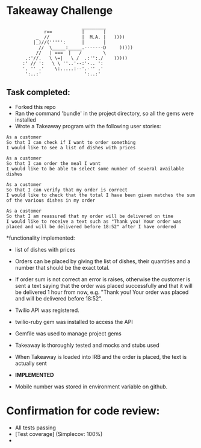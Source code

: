 Takeaway Challenge
==================
```
                            _________
              r==           |       |
           _  //            |  M.A. |   ))))
          |_)//(''''':      |       |
            //  \_____:_____.-------D     )))))
           //   | ===  |   /        \
       .:'//.   \ \=|   \ /  .:'':./    )))))
      :' // ':   \ \ ''..'--:'-.. ':
      '. '' .'    \:.....:--'.-'' .'
       ':..:'                ':..:'

 ```

Task completed:
--------------

* Forked this repo
* Ran the command 'bundle' in the project directory, so all the gems were installed
* Wrote a Takeaway program with the following user stories:

```
As a customer
So that I can check if I want to order something
I would like to see a list of dishes with prices

As a customer
So that I can order the meal I want
I would like to be able to select some number of several available dishes

As a customer
So that I can verify that my order is correct
I would like to check that the total I have been given matches the sum of the various dishes in my order

As a customer
So that I am reassured that my order will be delivered on time
I would like to receive a text such as "Thank you! Your order was placed and will be delivered before 18:52" after I have ordered
```

*functionality implemented:
  * list of dishes with prices
  * Orders can be placed by giving the list of dishes, their quantities and a number that should be the exact total. 
  * If order sum is not correct an error is raises, otherwise the customer is sent a text saying that the order was placed successfully and that it will be delivered 1 hour from now, e.g. "Thank you! Your order was placed and will be delivered before 18:52".
  * Twilio API was registered.
  * twilio-ruby gem was installed to access the API
  * Gemfile was used to manage project gems
  * Takeaway is thoroughly tested and mocks and stubs used
  * When Takeaway is loaded into IRB and the order is placed, the text is actually sent

* **IMPLEMENTED** 
* Mobile number was stored in environment variable on github.

Confirmation for code review:
=============================

* All tests passing
* [Test coverage] (Simplecov: 100%)
* [Rubocop issues]: 0%
